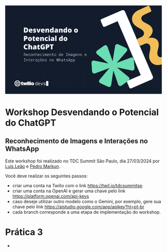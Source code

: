 ![Imagem do Workshop Desvendando o Potencial do ChatGPT](./assets/header.png)
# Workshop Desvendando o Potencial do ChatGPT
## Reconhecimento de Imagens e Interações no WhatsApp

Este workshop foi realizado no TDC Summit São Paulo, dia 27/03/2024 por [Luís Leão](https://linkedin.com/in/luisleao) e [Pedro Markun](https://linkedin.com/in/pedromarkun).

Você deve realizar os seguintes passos:

* criar uma conta na Twilio com o link https://twil.io/tdcsummitsp
* criar uma conta na OpenAI e gerar uma chave pelo link https://platform.openai.com/api-keys
* caso deseje utilizar outro modelo como o Gemini, por exemplo, gere sua chave pelo link https://aistudio.google.com/app/apikey?hl=pt-br
* cada branch corresponde a uma etapa de implementação do workshop.



# Prática 3
* 

